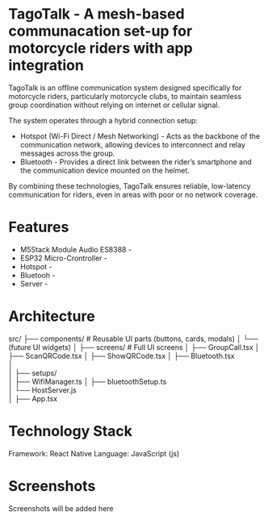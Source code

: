 # TagoTalk - A mesh-based communacation set-up for motorcycle riders with app integration
TagoTalk is an offline communication system designed specifically for motorcycle riders, particularly motorcycle clubs, to maintain seamless group coordination without relying on internet or cellular signal.

The system operates through a hybrid connection setup:
* Hotspot (Wi-Fi Direct / Mesh Networking) - Acts as the backbone of the communication network, allowing devices to interconnect and relay messages across the group.
* Bluetooth - Provides a direct link between the rider’s smartphone and the communication device mounted on the helmet.
  
By combining these technologies, TagoTalk ensures reliable, low-latency communication for riders, even in areas with poor or no network coverage.

# Features 
* M5Stack Module Audio ES8388 -
* ESP32 Micro-Crontroller -
* Hotspot -
* Bluetooh -
* Server -

# Architecture
src/
├── components/              # Reusable UI parts (buttons, cards, modals)
│   └── (future UI widgets)
│
├── screens/                 # Full UI screens
│   ├── GroupCall.tsx
│   ├── ScanQRCode.tsx
│   ├── ShowQRCode.tsx
│   ├── Bluetooth.tsx  
│   
│
├── setups/                  
│   ├── WifiManager.ts
│   ├── bluetoothSetup.ts     
│   └── HostServer.js         
│
├── App.tsx                   

# Technology Stack
Framework: React Native
Language: JavaScript (js)

# Screenshots
Screenshots will be added here

